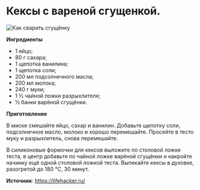 # Кексы с вареной сгущенкой.

![Как сварить сгущёнку](/images/Kulinar/Desert/sguschenka_6.jpg 'Как сварить сгущёнку')

**Ингредиенты**

- 1 яйцо;
- 80 г сахара;
- 1 щепотка ванилина;
- 1 щепотка соли;
- 200 мл подсолнечного масла;
- 200 мл молока;
- 240 г муки;
- 1 ½ чайной ложки разрыхлителя;
- ½ банки варёной сгущёнки.

**Приготовление**

В миске смешайте яйцо, сахар и ванилин. Добавьте щепотку соли, подсолнечное масло, молоко и хорошо перемешайте. Просейте в тесто муку и разрыхлитель, снова перемешайте.

В силиконовые формочки для кексов выложите по столовой ложке теста, в центр добавьте по чайной ложке варёной сгущёнки и накройте начинку ещё одной столовой ложкой теста. Выпекайте кексы в духовке, разогретой до 180 °С, 30 минут.

**Источник**: https://lifehacker.ru/
